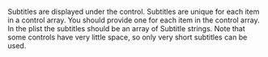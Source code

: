 Subtitles are displayed under the control. Subtitles are unique for each item in a control array. You should provide one for each item in the control array.
In the plist the subtitles should be an array of Subtitle strings.  Note that some controls have very little space, so only very short subtitles can be used.